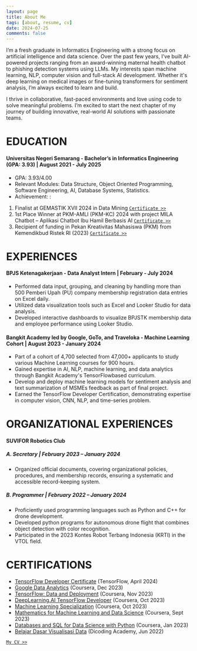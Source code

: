 ```yaml
---
layout: page
title: About Me
tags: [about, resume, cv]
date: 2024-07-25
comments: false
---
```

    
I’m a fresh graduate in Informatics Engineering with a strong focus on artificial intelligence and data science. Over the past few years, I’ve built AI-powered projects ranging from an award-winning maternal health chatbot to phishing detection systems using LLMs. My interests span machine learning, NLP, computer vision and full-stack AI development. Whether it's deep learning on medical images or fine-tuning transformers for sentiment analysis, I’m always excited to learn and build. 

I thrive in collaborative, fast-paced environments and love using code to solve meaningful problems. I’m excited to start the next chapter of my journey of building innovative, real-world AI solutions with passionate teams.

# EDUCATION
#### Universitas Negeri Semarang - Bachelor’s in Informatics Engineering (GPA: 3.93) | August 2021 - July 2025
* GPA: 3.93/4.00
* Relevant Modules: Data Structure, Object Oriented Programming, Software Engineering, AI, Database Systems, Statistics.
* Achievement: : 
1. Finalist at GEMASTIK XVII 2024 in Data Mining [`Certificate >>`](https://drive.google.com/file/d/1QXqVZoWM4iZhkzvB9pgjdjZUxJkUZQbn/view?usp=sharing)
2. 1st Place Winner at PKM-AMLI (PKM-KC) 2024 with project MILA Chatbot – Aplikasi Chatbot Ibu Hamil Berbasis AI [`Certificate >>`](https://drive.google.com/file/d/1_LbKT6wBJ5BWh7fskBcvDBtZ2K820GP8/view?usp=sharing)
3. Recipient of funding in Pekan Kreativitas Mahasiswa (PKM) from Kemendikbud Ristek RI (2023) [`Certificate >>`](https://drive.google.com/file/d/1uH1RULLqFqvRQhlTHmhXa7kGI1-ko-F3/view?usp=sharing)

# EXPERIENCES
#### BPJS Ketenagakerjaan - Data Analyst Intern | February - July 2024
* Performed data input, grouping, and cleaning by handling more than 500 Pemberi Upah (PU) company membership registration data entries on Excel daily.
* Utilized data visualization tools such as Excel and Looker Studio for data analysis.
* Developed interactive dashboards to visualize BPJSTK membership data and employee performance using Looker Studio.

#### Bangkit Academy led by Google, GoTo, and Traveloka - Machine Learning Cohort | August 2023 - January 2024
* Part of a cohort of 4,700 selected from 47,000+ applicants to study various Machine Learning courses for 900 hours.
* Gained expertise in AI, NLP, machine learning, and data analytics through Bangkit Academy's TensorFlowbased curriculum.
* Develop and deploy machine learning models for sentiment analysis and text summarization of MSMEs feedback as part of final project.
* Earned the TensorFlow Developer Certification, demonstrating expertise in computer vision, CNN, NLP, and time-series problem.

# ORGANIZATIONAL EXPERIENCES
#### SUVIFOR Robotics Club
##### A. Secretary | February 2023 – January 2024
* Organized official documents, covering organizational policies, procedures, and membership records, ensuring a systematic and accessible record-keeping system.

##### B. Programmer | February 2022 – January 2024
* Proficiently used programming languages such as Python and C++ for drone development.
* Developed python programs for autonomous drone flight that combines object detection with color recognition.
* Participated in the 2023 Kontes Robot Terbang Indonesia (KRTI) in the VTOL field.

# CERTIFICATIONS
* [TensorFlow Developer Certificate](https://www.credential.net/4b9922db-7d23-4ca0-9bfd-4bb2f12a01c4) (TensorFlow, April 2024)
* [Google Data Analytics](https://coursera.org/verify/professional-cert/YW54PM9BKW8S) (Coursera, Dec 2023)
* [TensorFlow: Data and Deployment](https://coursera.org/verify/specialization/FYZXR7A6FWGZ) (Coursera, Nov 2023)
* [DeepLearning.AI TensorFlow Developer](https://coursera.org/verify/specialization/KAQ6279RGTSA) (Coursera, Oct 2023)
* [Machine Learning Specialization](https://coursera.org/verify/specialization/24BPRQXKJRW6) (Coursera, Oct 2023)
* [Mathematics for Machine Learning and Data Science](https://coursera.org/verify/specialization/JFSGUL782CFG) (Coursera, Sept 2023)
* [Databases and SQL for Data Science with Python](https://coursera.org/verify/specialization/5L7VLZ4FBZKZ) (Coursera, Jan 2023)
* [Belajar Dasar Visualisasi Data](https://www.dicoding.com/certificates/JLX1GDE86Z72) (Dicoding Academy, Jun 2022)


[`My CV >>`](https://drive.google.com/file/d/1W7XkPZdwkRffmGpZUKUsg4JFOxS95kLP/view?usp=sharing)